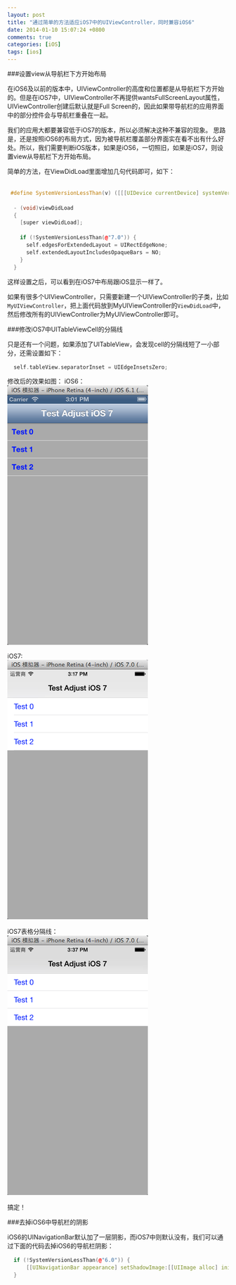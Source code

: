 ```yaml
---
layout: post
title: "通过简单的方法适应iOS7中的UIViewController，同时兼容iOS6"
date: 2014-01-10 15:07:24 +0800
comments: true
categories: [iOS]
tags: [ios]
---
```


###设置view从导航栏下方开始布局

在iOS6及以前的版本中，UIViewController的高度和位置都是从导航栏下方开始的。但是在iOS7中，UIViewController不再提供wantsFullScreenLayout属性，UIViewController创建后默认就是Full Screen的，因此如果带导航栏的应用界面中的部分控件会与导航栏重叠在一起。

我们的应用大都要兼容低于iOS7的版本，所以必须解决这种不兼容的现象。
思路是，还是按照iOS6的布局方式，因为被导航栏覆盖部分界面实在看不出有什么好处。所以，我们需要判断iOS版本，如果是iOS6，一切照旧，如果是iOS7，则设置view从导航栏下方开始布局。

简单的方法，在ViewDidLoad里面增加几句代码即可，如下：

<!--more-->

``` cpp

 #define SystemVersionLessThan(v) ([[[UIDevice currentDevice] systemVersion] compare:v options:NSNumericSearch] == NSOrderedAscending)
    
  - (void)viewDidLoad
  {
    [super viewDidLoad];
    
    if (!SystemVersionLessThan(@"7.0")) {
      self.edgesForExtendedLayout = UIRectEdgeNone;
      self.extendedLayoutIncludesOpaqueBars = NO;
    }
  }
```

这样设置之后，可以看到在iOS7中布局跟iOS显示一样了。

如果有很多个UIViewController，只需要新建一个UIViewController的子类，比如`MyUIViewController`，把上面代码放到MyUIViewController的`ViewDidLoad`中，然后修改所有的UIViewController为MyUIViewController即可。

###修改iOS7中UITableViewCell的分隔线

只是还有一个问题，如果添加了UITableView，会发现cell的分隔线短了一小部分，还需设置如下：

``` cpp
  self.tableView.separatorInset = UIEdgeInsetsZero;
```

修改后的效果如图：
iOS6：  
![ios_adjust_ios6](/images/2014/01/ios_adjust_ios6.png)

iOS7:  
![ios_adjust_ios6](/images/2014/01/ios_adjust_ios7.png)

iOS7表格分隔线：  
![ios_adjust_ios6](/images/2014/01/ios_adjust_ios7_tableviewcell.png)

搞定！

###去掉iOS6中导航栏的阴影

iOS6的UINavigationBar默认加了一层阴影，而iOS7中则默认没有，我们可以通过下面的代码去掉iOS6的导航栏阴影：

``` cpp
  if (!SystemVersionLessThan(@"6.0")) {
      [[UINavigationBar appearance] setShadowImage:[[UIImage alloc] init]];
  }
```